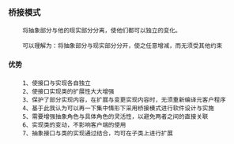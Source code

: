 ### 桥接模式
        将抽象部分与他的现实部分分离，使他们都可以独立的变化。
        
        可以理解为：将抽象部分与现实部分分开，使之任意增减，而无须受其他约束
        
#### 优势
        1、使接口与实现各自独立
        2、使接口实现类的扩展性大大增强
        3、保护了部分实现内容，在扩展与变更实现内容时，无须重新编译元客户程序
        4、基于此我认为可以再一下集中情形下采用桥接模式进行软件设计与实施
        5、需要增强抽象角色与具体角色的灵活性，以避免两者之间的直接关联
        6、实现类的变动，不影响客户端的使用
        7、抽象接口与类的实现通过结合，均可在子类上进行扩展
        